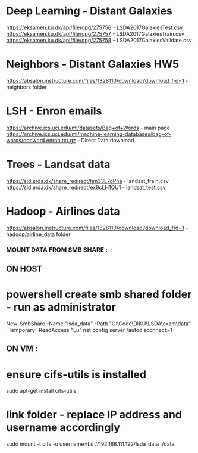 # Deep Learning - Distant Galaxies
https://eksamen.ku.dk/api/file/opg/275756 - LSDA2017GalaxiesTest.csv
https://eksamen.ku.dk/api/file/opg/275757 - LSDA2017GalaxiesTrain.csv
https://eksamen.ku.dk/api/file/opg/275758 - LSDA2017GalaxiesValidate.csv

# Neighbors - Distant Galaxies HW5
https://absalon.instructure.com/files/1328110/download?download_frd=1 - neighbors folder

# LSH - Enron emails
https://archive.ics.uci.edu/ml/datasets/Bag+of+Words - main page
https://archive.ics.uci.edu/ml/machine-learning-databases/bag-of-words/docword.enron.txt.gz - Direct Data download

# Trees - Landsat data
https://sid.erda.dk/share_redirect/hm33L7oPna - landsat_train.csv
https://sid.erda.dk/share_redirect/ex9cLH1QU1 - landsat_test.csv

# Hadoop - Airlines data
https://absalon.instructure.com/files/1328110/download?download_frd=1 - hadoop/airline_data folder

### MOUNT DATA FROM SMB SHARE :
## ON HOST
# powershell create smb shared folder - run as administrator
New-SmbShare -Name "lsda_data" -Path "C:\Code\DIKU\LSDA\exam\data" -Temporary -ReadAccess "Lu"
net config server /autodisconnect:-1

## ON VM : 
# ensure cifs-utils is installed
sudo apt-get install cifs-utils
# link folder - replace IP address and username accordingly
sudo mount -t cifs -o username=Lu //192.168.111.192/lsda_data ./data
